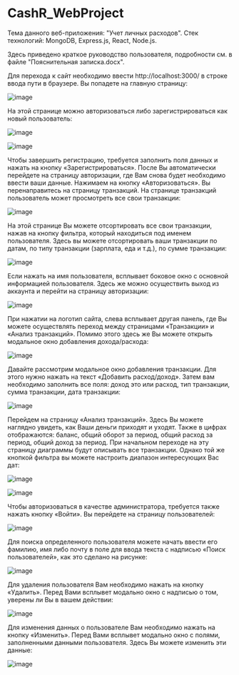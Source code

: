 # CashR_WebProject

Тема данного веб-приложения: "Учет личных расходов". Стек технологий: MongoDB, Express.js, React, Node.js.

Здесь приведено краткое руководство пользователя, подробности см. в файле "Пояснительная записка.docx".

Для перехода к сайт необходимо ввести http://localhost:3000/ в строке ввода пути в браузере. Вы попадете на главную страницу:

![image](https://github.com/FanisNgv/CashR_WebProject/assets/86799209/fcafcdfa-cc8e-4241-80e1-26d80b0328a5)

На этой странице можно авторизоваться либо зарегистрироваться как новый пользователь:

![image](https://github.com/FanisNgv/CashR_WebProject/assets/86799209/3d993d49-2b8d-4568-a096-5ade3bef1b75)

![image](https://github.com/FanisNgv/CashR_WebProject/assets/86799209/873a2504-7719-4043-8b14-95146e0a4024)

Чтобы завершить регистрацию, требуется заполнить поля данных и нажать на кнопку «Зарегистрироваться». После Вы автоматически перейдете на страницу авторизации, где Вам снова будет необходимо ввести ваши данные. Нажимаем на кнопку «Авторизоваться». Вы перенаправитесь на страницу транзакций.
На странице транзакций пользователь может просмотреть все свои транзакции:

![image](https://github.com/FanisNgv/CashR_WebProject/assets/86799209/c722e1cb-070b-4cd7-b123-4e6f48ff6759)

На этой странице Вы можете отсортировать все свои транзакции, нажав на кнопку фильтра, который находиться под именем пользователя.  Здесь вы можете отсортировать ваши транзакции по датам, по типу транзакции (зарплата, еда и т.д.), по сумме транзакции:

![image](https://github.com/FanisNgv/CashR_WebProject/assets/86799209/d170b7f6-8668-4724-81d9-63bd8d5ee088)

Если нажать на имя пользователя, всплывает боковое окно с основной информацией пользователя. Здесь же можно осуществить выход из аккаунта и перейти на страницу авторизации:

![image](https://github.com/FanisNgv/CashR_WebProject/assets/86799209/0f26a045-8a89-46cb-a26e-b2df60121fc9)

При нажатии на логотип сайта, слева всплывает другая панель, где Вы можете осуществлять переход между страницами «Транзакции» и «Анализ транзакций». Помимо этого здесь же Вы можете открыть модальное окно добавления дохода/расхода:

![image](https://github.com/FanisNgv/CashR_WebProject/assets/86799209/9617ad6f-bd69-4383-9ff7-d493831aa8d8)

Давайте рассмотрим модальное окно добавления транзакции. Для этого нужно нажать на текст «Добавить расход/доход». Затем вам необходимо заполнить все поля: доход это или расход, тип транзакции, сумма транзакции, дата транзакции:

![image](https://github.com/FanisNgv/CashR_WebProject/assets/86799209/413a3672-9ea4-45a4-956d-88b11a396294)

Перейдем на страницу «Анализ транзакций». Здесь Вы можете наглядно увидеть, как Ваши деньги приходят и уходят. Также в цифрах отображаются: баланс, общий оборот за период, общий расход за период, общий доход за период. При начальном переходе на эту страницу диаграммы будут описывать все транзакции. Однако той же кнопкой фильтра вы можете настроить диапазон интересующих Вас дат:

![image](https://github.com/FanisNgv/CashR_WebProject/assets/86799209/cc6a56e3-e898-4567-a4c3-38990ad7b869)

![image](https://github.com/FanisNgv/CashR_WebProject/assets/86799209/84d7ac3a-441a-4bf8-818c-108c0b881ce9)

Чтобы авторизоваться в качестве администратора, требуется также нажать кнопку «Войти». Вы перейдете на страницу пользователей:

![image](https://github.com/FanisNgv/CashR_WebProject/assets/86799209/d663c499-3379-4f01-8655-839d4da9be69)

Для поиска определенного пользователя можете начать ввести его фамилию, имя либо почту в поле для ввода текста с надписью «Поиск пользователей», как это сделано на рисунке:

![image](https://github.com/FanisNgv/CashR_WebProject/assets/86799209/2f1adb23-a75e-4cc8-ad22-c665019784a6)

Для удаления пользователя Вам необходимо нажать на кнопку «Удалить». Перед Вами всплывет модально окно с надписью о том, уверены ли Вы в вашем действии:

![image](https://github.com/FanisNgv/CashR_WebProject/assets/86799209/f4f1d765-9d65-4523-8f33-c497f3e72467)

Для изменения данных о пользователе Вам необходимо нажать на кнопку «Изменить». Перед Вами всплывет модально окно с полями, заполненными данными пользователя. Здесь Вы можете изменить эти данные:

![image](https://github.com/FanisNgv/CashR_WebProject/assets/86799209/dc714883-a97b-45b2-889f-bfde72e218e5)


